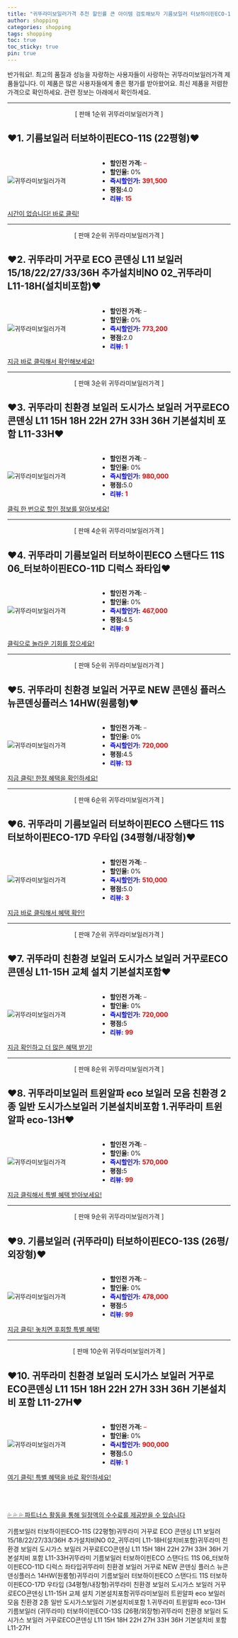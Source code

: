 ```yaml
---
title: "귀뚜라미보일러가격 추천 할인률 큰 아이템 검토해보자 기름보일러 터보하이핀ECO-11S (22평형)"
author: shopping
categories: shopping
tags: shopping
toc: true
toc_sticky: true
pin: true
---
```

반가워요!. 최고의 품질과 성능을 자랑하는 사용자들이 사랑하는 귀뚜라미보일러가격 제품들입니다. 이 제품은 많은 사용자들에게 좋은 평가를 받아왔어요. 최신 제품을 저렴한 가격으로 확인하세요. 관련 정보는 아래에서 확인하세요.

---
<p class="toplist" style="margin: 0 auto; display: block; width: fit-content;">[ 판매 1순위 귀뚜라미보일러가격 ]</p>

<h2><strong>❤️1. 기름보일러 터보하이핀ECO-11S (22평형)❤️</strong></h2>

<div style="display: flex; align-items: center;">
    <div style="flex: 0.4;">
        <img src="https://thumbnail10.coupangcdn.com/thumbnails/remote/230x230ex/image/vendor_inventory/f707/da9f9972787c5c633d6a0d048f123d2bdbfee1d1cd7ea49dbe2074e8d518.jpg" alt="귀뚜라미보일러가격" style="max-width: 100%;">
    </div>
    <div style="flex: 0.6; margin-left: 10px;">
        <ul>
            <li><strong>할인전 가격:</strong> <del style="color: red;">-</del></li>
            <li><strong>할인율:</strong> 0%</li>
            <li><span style='color:blue'><strong>즉시할인가:</strong></span> <span style='color:red'><strong>391,500</strong></span></li>
            <li><strong>평점:</strong>4.0</li>
            <li><span style='color:blue'><strong>리뷰:</strong></span> <span style='color:red'><strong>15</strong></span></li>
        </ul>
    </div>
</div>
<div class="center">
    <a href="https://William4Davisa.github.io?lptag=AF9450613&subid=githubio&pageKey=250228363&traceid=V0-153&itemId=790650473&vendorItemId=72464478553" class="myButton">
        시간이 없습니다! 바로 클릭!
    </a>
</div>


---
<p class="toplist" style="margin: 0 auto; display: block; width: fit-content;">[ 판매 2순위 귀뚜라미보일러가격 ]</p>

<h2><strong>❤️2. 귀뚜라미 거꾸로 ECO 콘덴싱 L11 보일러 15/18/22/27/33/36H 추가설치비NO 02_귀뚜라미 L11-18H(설치비포함)❤️</strong></h2>

<div style="display: flex; align-items: center;">
    <div style="flex: 0.4;">
        <img src="https://thumbnail9.coupangcdn.com/thumbnails/remote/230x230ex/image/vendor_inventory/0796/469341f908c2267b1512961dc8b6d08bcd0c9bea3210ce44f2998edde53b.jpg" alt="귀뚜라미보일러가격" style="max-width: 100%;">
    </div>
    <div style="flex: 0.6; margin-left: 10px;">
        <ul>
            <li><strong>할인전 가격:</strong> <del style="color: red;">-</del></li>
            <li><strong>할인율:</strong> 0%</li>
            <li><span style='color:blue'><strong>즉시할인가:</strong></span> <span style='color:red'><strong>773,200</strong></span></li>
            <li><strong>평점:</strong>2.0</li>
            <li><span style='color:blue'><strong>리뷰:</strong></span> <span style='color:red'><strong>1</strong></span></li>
        </ul>
    </div>
</div>
<div class="center">
    <a href="https://William4Davisa.github.io?lptag=AF9450613&subid=githubio&pageKey=7672050004&traceid=V0-153&itemId=20469101574&vendorItemId=86972413603" class="myButton">
        지금 바로 클릭해서 확인해보세요!
    </a>
</div>


---
<p class="toplist" style="margin: 0 auto; display: block; width: fit-content;">[ 판매 3순위 귀뚜라미보일러가격 ]</p>

<h2><strong>❤️3. 귀뚜라미 친환경 보일러 도시가스 보일러 거꾸로ECO콘덴싱 L11 15H 18H 22H 27H 33H 36H 기본설치비 포함 L11-33H❤️</strong></h2>

<div style="display: flex; align-items: center;">
    <div style="flex: 0.4;">
        <img src="https://thumbnail9.coupangcdn.com/thumbnails/remote/230x230ex/image/vendor_inventory/6de0/3fd4b799b2dda939a50f912b743de256afff403e9ffeb8f3083bd0f78c54.jpg" alt="귀뚜라미보일러가격" style="max-width: 100%;">
    </div>
    <div style="flex: 0.6; margin-left: 10px;">
        <ul>
            <li><strong>할인전 가격:</strong> <del style="color: red;">-</del></li>
            <li><strong>할인율:</strong> 0%</li>
            <li><span style='color:blue'><strong>즉시할인가:</strong></span> <span style='color:red'><strong>980,000</strong></span></li>
            <li><strong>평점:</strong>5.0</li>
            <li><span style='color:blue'><strong>리뷰:</strong></span> <span style='color:red'><strong>1</strong></span></li>
        </ul>
    </div>
</div>
<div class="center">
    <a href="https://William4Davisa.github.io?lptag=AF9450613&subid=githubio&pageKey=7014308302&traceid=V0-153&itemId=17250054439&vendorItemId=84421482554" class="myButton">
        클릭 한 번으로 할인 정보를 알아보세요!
    </a>
</div>


---
<p class="toplist" style="margin: 0 auto; display: block; width: fit-content;">[ 판매 4순위 귀뚜라미보일러가격 ]</p>

<h2><strong>❤️4. 귀뚜라미 기름보일러 터보하이핀ECO 스탠다드 11S 06_터보하이핀ECO-11D 디럭스 좌타입❤️</strong></h2>

<div style="display: flex; align-items: center;">
    <div style="flex: 0.4;">
        <img src="https://thumbnail8.coupangcdn.com/thumbnails/remote/230x230ex/image/vendor_inventory/d6e3/77b265e8065ad203f41072d07f73ddc5848b34c303552a25c327feb6c9d5.jpg" alt="귀뚜라미보일러가격" style="max-width: 100%;">
    </div>
    <div style="flex: 0.6; margin-left: 10px;">
        <ul>
            <li><strong>할인전 가격:</strong> <del style="color: red;">-</del></li>
            <li><strong>할인율:</strong> 0%</li>
            <li><span style='color:blue'><strong>즉시할인가:</strong></span> <span style='color:red'><strong>467,000</strong></span></li>
            <li><strong>평점:</strong>4.5</li>
            <li><span style='color:blue'><strong>리뷰:</strong></span> <span style='color:red'><strong>9</strong></span></li>
        </ul>
    </div>
</div>
<div class="center">
    <a href="https://William4Davisa.github.io?lptag=AF9450613&subid=githubio&pageKey=7774620688&traceid=V0-153&itemId=6327498323&vendorItemId=71902130205" class="myButton">
        클릭으로 놀라운 기회를 잡으세요!
    </a>
</div>


---
<p class="toplist" style="margin: 0 auto; display: block; width: fit-content;">[ 판매 5순위 귀뚜라미보일러가격 ]</p>

<h2><strong>❤️5. 귀뚜라미 친환경 보일러 거꾸로 NEW 콘덴싱 플러스 뉴콘덴싱플러스 14HW(원룸형)❤️</strong></h2>

<div style="display: flex; align-items: center;">
    <div style="flex: 0.4;">
        <img src="https://thumbnail6.coupangcdn.com/thumbnails/remote/230x230ex/image/vendor_inventory/0be2/27348325505e7f3227ea756744bf50d85d0a61fc337a285fc420331122a6.jpg" alt="귀뚜라미보일러가격" style="max-width: 100%;">
    </div>
    <div style="flex: 0.6; margin-left: 10px;">
        <ul>
            <li><strong>할인전 가격:</strong> <del style="color: red;">-</del></li>
            <li><strong>할인율:</strong> 0%</li>
            <li><span style='color:blue'><strong>즉시할인가:</strong></span> <span style='color:red'><strong>720,000</strong></span></li>
            <li><strong>평점:</strong>4.5</li>
            <li><span style='color:blue'><strong>리뷰:</strong></span> <span style='color:red'><strong>13</strong></span></li>
        </ul>
    </div>
</div>
<div class="center">
    <a href="https://William4Davisa.github.io?lptag=AF9450613&subid=githubio&pageKey=2000082701&traceid=V0-153&itemId=3403700255&vendorItemId=80092880298" class="myButton">
        지금 클릭! 한정 혜택을 확인하세요!
    </a>
</div>


---
<p class="toplist" style="margin: 0 auto; display: block; width: fit-content;">[ 판매 6순위 귀뚜라미보일러가격 ]</p>

<h2><strong>❤️6. 귀뚜라미 기름보일러 터보하이핀ECO 스탠다드 11S 터보하이핀ECO-17D 우타입 (34평형/내장형)❤️</strong></h2>

<div style="display: flex; align-items: center;">
    <div style="flex: 0.4;">
        <img src="https://thumbnail9.coupangcdn.com/thumbnails/remote/230x230ex/image/vendor_inventory/e2a4/e5011fad2b10b198d11f0715c98503e401732412fe13ba798d335402f80a.jpeg" alt="귀뚜라미보일러가격" style="max-width: 100%;">
    </div>
    <div style="flex: 0.6; margin-left: 10px;">
        <ul>
            <li><strong>할인전 가격:</strong> <del style="color: red;">-</del></li>
            <li><strong>할인율:</strong> 0%</li>
            <li><span style='color:blue'><strong>즉시할인가:</strong></span> <span style='color:red'><strong>510,000</strong></span></li>
            <li><strong>평점:</strong>5.0</li>
            <li><span style='color:blue'><strong>리뷰:</strong></span> <span style='color:red'><strong>3</strong></span></li>
        </ul>
    </div>
</div>
<div class="center">
    <a href="https://William4Davisa.github.io?lptag=AF9450613&subid=githubio&pageKey=7555342122&traceid=V0-153&itemId=19892815206&vendorItemId=86073792299" class="myButton">
        지금 바로 클릭해서 혜택 확인!
    </a>
</div>


---
<p class="toplist" style="margin: 0 auto; display: block; width: fit-content;">[ 판매 7순위 귀뚜라미보일러가격 ]</p>

<h2><strong>❤️7. 귀뚜라미 친환경 보일러 도시가스 보일러 거꾸로ECO콘덴싱 L11-15H 교체 설치 기본설치포함❤️</strong></h2>

<div style="display: flex; align-items: center;">
    <div style="flex: 0.4;">
        <img src="https://thumbnail9.coupangcdn.com/thumbnails/remote/230x230ex/image/vendor_inventory/6de0/3fd4b799b2dda939a50f912b743de256afff403e9ffeb8f3083bd0f78c54.jpg" alt="귀뚜라미보일러가격" style="max-width: 100%;">
    </div>
    <div style="flex: 0.6; margin-left: 10px;">
        <ul>
            <li><strong>할인전 가격:</strong> <del style="color: red;">-</del></li>
            <li><strong>할인율:</strong> 0%</li>
            <li><span style='color:blue'><strong>즉시할인가:</strong></span> <span style='color:red'><strong>720,000</strong></span></li>
            <li><strong>평점:</strong>5</li>
            <li><span style='color:blue'><strong>리뷰:</strong></span> <span style='color:red'><strong>99</strong></span></li>
        </ul>
    </div>
</div>
<div class="center">
    <a href="https://William4Davisa.github.io?lptag=AF9450613&subid=githubio&pageKey=7015327159&traceid=V0-153&itemId=17254798405&vendorItemId=84426152684" class="myButton">
        지금 확인하고 더 많은 혜택 받기!
    </a>
</div>


---
<p class="toplist" style="margin: 0 auto; display: block; width: fit-content;">[ 판매 8순위 귀뚜라미보일러가격 ]</p>

<h2><strong>❤️8. 귀뚜라미보일러 트윈알파 eco 보일러 모음 친환경 2종 일반 도시가스보일러 기본설치비포함 1.귀뚜라미 트윈알파 eco-13H❤️</strong></h2>

<div style="display: flex; align-items: center;">
    <div style="flex: 0.4;">
        <img src="https://thumbnail6.coupangcdn.com/thumbnails/remote/230x230ex/image/vendor_inventory/359e/ca0ad86685193282701824dba8b09c0654b04e3a513a9f2dbf106a77a9c8.jpg" alt="귀뚜라미보일러가격" style="max-width: 100%;">
    </div>
    <div style="flex: 0.6; margin-left: 10px;">
        <ul>
            <li><strong>할인전 가격:</strong> <del style="color: red;">-</del></li>
            <li><strong>할인율:</strong> 0%</li>
            <li><span style='color:blue'><strong>즉시할인가:</strong></span> <span style='color:red'><strong>570,000</strong></span></li>
            <li><strong>평점:</strong>5</li>
            <li><span style='color:blue'><strong>리뷰:</strong></span> <span style='color:red'><strong>99</strong></span></li>
        </ul>
    </div>
</div>
<div class="center">
    <a href="https://William4Davisa.github.io?lptag=AF9450613&subid=githubio&pageKey=6279624723&traceid=V0-153&itemId=12887880071&vendorItemId=80153040487" class="myButton">
        지금 클릭해서 특별 혜택 받아보세요!
    </a>
</div>


---
<p class="toplist" style="margin: 0 auto; display: block; width: fit-content;">[ 판매 9순위 귀뚜라미보일러가격 ]</p>

<h2><strong>❤️9. 기름보일러 (귀뚜라미) 터보하이핀ECO-13S (26평/외장형)❤️</strong></h2>

<div style="display: flex; align-items: center;">
    <div style="flex: 0.4;">
        <img src="https://thumbnail6.coupangcdn.com/thumbnails/remote/230x230ex/image/vendor_inventory/bd89/a39bda56e6ca1cdd323bdd55ac09d7d2dace4090f05d845ef862379b7fcf.png" alt="귀뚜라미보일러가격" style="max-width: 100%;">
    </div>
    <div style="flex: 0.6; margin-left: 10px;">
        <ul>
            <li><strong>할인전 가격:</strong> <del style="color: red;">-</del></li>
            <li><strong>할인율:</strong> 0%</li>
            <li><span style='color:blue'><strong>즉시할인가:</strong></span> <span style='color:red'><strong>478,000</strong></span></li>
            <li><strong>평점:</strong>5</li>
            <li><span style='color:blue'><strong>리뷰:</strong></span> <span style='color:red'><strong>99</strong></span></li>
        </ul>
    </div>
</div>
<div class="center">
    <a href="https://William4Davisa.github.io?lptag=AF9450613&subid=githubio&pageKey=7497196473&traceid=V0-153&itemId=19617643382&vendorItemId=86724460782" class="myButton">
        지금 클릭! 놓치면 후회할 특별 혜택!
    </a>
</div>


---
<p class="toplist" style="margin: 0 auto; display: block; width: fit-content;">[ 판매 10순위 귀뚜라미보일러가격 ]</p>

<h2><strong>❤️10. 귀뚜라미 친환경 보일러 도시가스 보일러 거꾸로ECO콘덴싱 L11 15H 18H 22H 27H 33H 36H 기본설치비 포함 L11-27H❤️</strong></h2>

<div style="display: flex; align-items: center;">
    <div style="flex: 0.4;">
        <img src="https://thumbnail9.coupangcdn.com/thumbnails/remote/230x230ex/image/vendor_inventory/6de0/3fd4b799b2dda939a50f912b743de256afff403e9ffeb8f3083bd0f78c54.jpg" alt="귀뚜라미보일러가격" style="max-width: 100%;">
    </div>
    <div style="flex: 0.6; margin-left: 10px;">
        <ul>
            <li><strong>할인전 가격:</strong> <del style="color: red;">-</del></li>
            <li><strong>할인율:</strong> 0%</li>
            <li><span style='color:blue'><strong>즉시할인가:</strong></span> <span style='color:red'><strong>900,000</strong></span></li>
            <li><strong>평점:</strong>5.0</li>
            <li><span style='color:blue'><strong>리뷰:</strong></span> <span style='color:red'><strong>1</strong></span></li>
        </ul>
    </div>
</div>
<div class="center">
    <a href="https://William4Davisa.github.io?lptag=AF9450613&subid=githubio&pageKey=7014308302&traceid=V0-153&itemId=17250054434&vendorItemId=84421482527" class="myButton">
        여기 클릭! 특별 혜택을 바로 확인하세요!
    </a>
</div>

<br><br><br>[💦 💦 💦 파트너스 활동을 통해 일정액의 수수료를 제공받을 수 있습니다](https://link.coupang.com/a/bcpT2c)<br><br>기름보일러 터보하이핀ECO-11S (22평형)귀뚜라미 거꾸로 ECO 콘덴싱 L11 보일러 15/18/22/27/33/36H 추가설치비NO 02_귀뚜라미 L11-18H(설치비포함)귀뚜라미 친환경 보일러 도시가스 보일러 거꾸로ECO콘덴싱 L11 15H 18H 22H 27H 33H 36H 기본설치비 포함 L11-33H귀뚜라미 기름보일러 터보하이핀ECO 스탠다드 11S 06_터보하이핀ECO-11D 디럭스 좌타입귀뚜라미 친환경 보일러 거꾸로 NEW 콘덴싱 플러스 뉴콘덴싱플러스 14HW(원룸형)귀뚜라미 기름보일러 터보하이핀ECO 스탠다드 11S 터보하이핀ECO-17D 우타입 (34평형/내장형)귀뚜라미 친환경 보일러 도시가스 보일러 거꾸로ECO콘덴싱 L11-15H 교체 설치 기본설치포함귀뚜라미보일러 트윈알파 eco 보일러 모음 친환경 2종 일반 도시가스보일러 기본설치비포함 1.귀뚜라미 트윈알파 eco-13H기름보일러 (귀뚜라미) 터보하이핀ECO-13S (26평/외장형)귀뚜라미 친환경 보일러 도시가스 보일러 거꾸로ECO콘덴싱 L11 15H 18H 22H 27H 33H 36H 기본설치비 포함 L11-27H